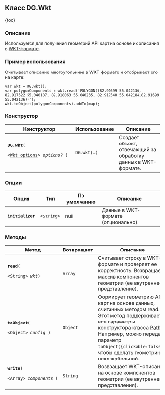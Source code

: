 ## Класс DG.Wkt

{toc}

### Описание

Используется для получения геометрий API карт на основе их описания в <a target="_blank" href="http://en.wikipedia.org/wiki/Well-known_text">WKT-формате</a>.

### Пример использования 

Считывает описание многоугольника в WKT-формате и отображает его на карте:

    var wkt = DG.wkt();
    var polygonComponents = wkt.read('POLYGON((82.91699 55.042136, 82.917522 55.040187, 82.918063 55.040235, 82.917540 55.042184,82.91699 55.042136))');
    wkt.toObject(polygonComponents).addTo(map);

### Конструктор

<table>
    <thead>
        <tr>
            <th>Конструктор</th>
            <th>Использование</th>
            <th>Описание</th>
        </tr>
    </thead>
    <tbody>
        <tr>
            <td><code><b>DG.wkt</b>(
                <nobr> &lt;<a href="#опции">Wkt options</a>&gt; <i>options?</i> )</nobr>
            </code></td>
            <td>
                <code>DG.wkt(&hellip;)</code>
            </td>
            <td>Создает объект, отвечающий за обработку данных в WKT-формате.</td>
        </tr>
    </tbody>
</table>

### Опции

<table>
    <thead>
        <tr>
            <th>Опция</th>
            <th>Тип</th>
            <th>По умолчанию</th>
            <th>Описание</th>
        </tr>
    </thead>
    <tbody>
        <tr>
            <td><code><b>initializer</b></code></td>
            <td><code>&lt;String&gt;</code></td>
            <td>null</td>
            <td>Данные в WKT-формате (опционально).</td>
        </tr>
    </tbody>
</table>

### Методы

<table>
    <thead>
        <tr>
            <th>Метод</th>
            <th>Возвращает</th>
            <th>Описание</th>
        </tr>
    </thead>
    <tbody>
        <tr>
            <td><code><b>read</b>(
                <nobr>&lt;String&gt; <i>wkt</i>)</nobr>
            </code></td>
            <td><code>Array</code></td>
            <td>Считывает строку в WKT-формате и проверяет ее корректность. Возвращает массив компонентов геометрии (ее внутреннее представление).</td>
        </tr>
        <tr>
            <td><code><b>toObject</b>(
                <nobr>&lt;Object&gt; <i>config</i> )</nobr></code></td>
            <td><code>Object</code></td>
            <td>Формирует геометрию API карт на основе данных, считанных методом read. Этот метод поддерживает все параметры конструктора класса <a href="#">Path</a>. Например, можно передать параметр <code>toObject({clickable:false})</code>, чтобы сделать геометрию некликабельной.</td>
        </tr>
        <tr>
            <td><code><b>write</b>(
                <nobr>&lt;Array&gt; <i>components</i> )</nobr>
            </code></td>
            <td><code>String</code></td>
            <td>Возвращает WKT-описание на основе компонентов геометрии (ее внутреннего представления).</td>
        </tr>
    </tbody>
</table>